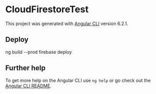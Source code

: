 # CloudFirestoreTest

This project was generated with [Angular CLI](https://github.com/angular/angular-cli) version 6.2.1.

## Deploy

ng build --prod
firebase deploy

## Further help

To get more help on the Angular CLI use `ng help` or go check out the [Angular CLI README](https://github.com/angular/angular-cli/blob/master/README.md).
